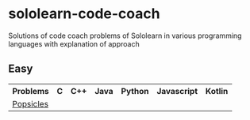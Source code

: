 # sololearn-code-coach
Solutions of code coach problems of Sololearn in various programming languages with explanation of approach


## Easy
<table>
  <tr>
    <th>Problems</th>
    <th>C</th>
    <th>C++</th>
    <th>Java</th>
    <th>Python</th>
    <th>Javascript</th>
    <th>Kotlin</th>
  </tr>
  <tr>
    <td>
      <a href="https://github.com/Harshaapoorv/sololearn-code-coach/blob/main/problems/Popsicles.txt" target="new">Popsicles</a>
    </td>
    <td>
      <a></a>
    </td>
    <td>
      <a></a>
    </td>
    <td>
      <a></a>
    </td>
    <td>
      <a></a>
    </td>
    <td>
      <a></a>
    </td>
    <td>
      <a></a>
    </td>
  </tr>
</table>

